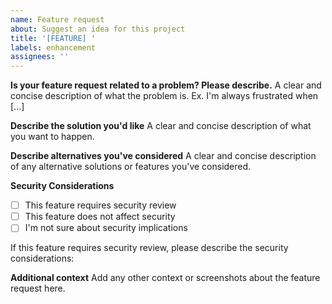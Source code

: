 ```yaml
---
name: Feature request
about: Suggest an idea for this project
title: '[FEATURE] '
labels: enhancement
assignees: ''
---
```


**Is your feature request related to a problem? Please describe.**
A clear and concise description of what the problem is. Ex. I'm always frustrated when [...]

**Describe the solution you'd like**
A clear and concise description of what you want to happen.

**Describe alternatives you've considered**
A clear and concise description of any alternative solutions or features you've considered.

**Security Considerations**
- [ ] This feature requires security review
- [ ] This feature does not affect security
- [ ] I'm not sure about security implications

If this feature requires security review, please describe the security considerations:

**Additional context**
Add any other context or screenshots about the feature request here.

